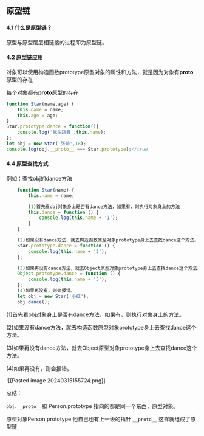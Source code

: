 
## 原型链

#### 4.1 什么是原型链？

原型与原型层层相链接的过程即为原型链。

#### 4.2 原型链应用

对象可以使用构造函数prototype原型对象的属性和方法，就是因为对象有**proto**原型的存在

每个对象都有**proto**原型的存在


```js
function Star(name,age) {
    this.name = name;
    this.age = age;
}
Star.prototype.dance = function(){
    console.log('我在跳舞',this.name);
};
let obj = new Star('张萌',18);
console.log(obj.__proto__ === Star.prototype);//true
```


#### 4.4 原型查找方式

例如：查找obj的dance方法

```js
    function Star(name) {
        this.name = name;

        (1)首先看obj对象身上是否有dance方法，如果有，则执行对象身上的方法
        this.dance = function () {
            console.log(this.name + '1');
        }
    }

    (2)如果没有dance方法，就去构造函数原型对象prototype身上去查找dance这个方法。
    Star.prototype.dance = function () {
        console.log(this.name + '2');
    };

    (3)如果再没有dance方法，就去Object原型对象prototype身上去查找dance这个方法。
    Object.prototype.dance = function () {
        console.log(this.name + '3');
    };
    (4)如果再没有，则会报错。
    let obj = new Star('小红');
    obj.dance();
```

(1)首先看obj对象身上是否有dance方法，如果有，则执行对象身上的方法。

(2)如果没有dance方法，就去构造函数原型对象prototype身上去查找dance这个方法。

(3)如果再没有dance方法，就去Object原型对象prototype身上去查找dance这个方法。

(4)如果再没有，则会报错。




![[Pasted image 20240315155724.png]]




总结：

`obj.__proto__`和 Person.prototype 指向的都是同一个东西，原型对象。

原型对象Person.prototype 他自己也有上一级的指针 `__proto__` 这样就组成了原型链










